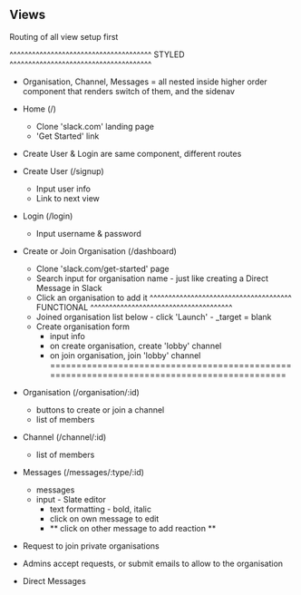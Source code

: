 ## Views

Routing of all view setup first

^^^^^^^^^^^^^^^^^^^^^^^^^^^^^^^^^^^^^^     STYLED    ^^^^^^^^^^^^^^^^^^^^^^^^^^^^^^^^^^^^^^
 - Organisation, Channel, Messages = all nested inside higher order component that renders switch of them, and the sidenav
 - Home (/)
    - Clone 'slack.com' landing page
    - 'Get Started' link
 - Create User & Login are same component, different routes
 - Create User (/signup)
    - Input user info
    - Link to next view
 - Login (/login)
    - Input username & password
 - Create or Join Organisation (/dashboard)
    - Clone 'slack.com/get-started' page
    - Search input for organisation name - just like creating a Direct Message in Slack
    - Click an organisation to add it
^^^^^^^^^^^^^^^^^^^^^^^^^^^^^^^^^^^^^^   FUNCTIONAL   ^^^^^^^^^^^^^^^^^^^^^^^^^^^^^^^^^^^^^^
    - Joined organisation list below - click 'Launch' - _target = blank
    - Create organisation form
        - input info
        - on create organisation, create 'lobby' channel
        - on join organisation, join 'lobby' channel
===========================================================================================
 - Organisation (/organisation/:id)
    - buttons to create or join a channel
    - list of members
 - Channel (/channel/:id)
    - list of members
 - Messages (/messages/:type/:id)
    - messages
    - input - Slate editor
        - text formatting - bold, italic
        - click on own message to edit
        - ** click on other message to add reaction **



 - Request to join private organisations
 - Admins accept requests, or submit emails to allow to the organisation
 - Direct Messages

